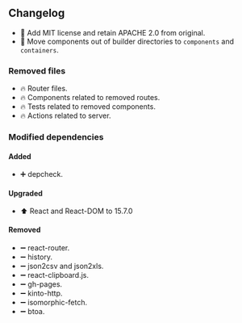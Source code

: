 ## Changelog

* 📄 Add MIT license and retain APACHE 2.0 from original.
* 🚚 Move components out of builder directories to `components` and `containers`.

### Removed files

* 🔥 Router files.
* 🔥 Components related to removed routes.
* 🔥 Tests related to removed components.
* 🔥 Actions related to server.

### Modified dependencies

#### Added

* ➕ depcheck.

#### Upgraded

* ⬆️ React and React-DOM to 15.7.0

#### Removed

* ➖ react-router.
* ➖ history.
* ➖ json2csv and json2xls.
* ➖ react-clipboard.js.
* ➖ gh-pages.
* ➖ kinto-http.
* ➖ isomorphic-fetch.
* ➖ btoa.
